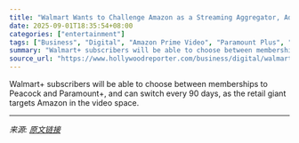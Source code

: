 ```yaml
---
title: "Walmart Wants to Challenge Amazon as a Streaming Aggregator, Adds Peacock as Video Partner"
date: 2025-09-01T18:35:54+08:00
categories: ["entertainment"]
tags: ["Business", "Digital", "Amazon Prime Video", "Paramount Plus", "Peacock", "walmart"]
summary: "Walmart+ subscribers will be able to choose between memberships to Peacock and Paramount+, and can switch every 90 days, as the retail giant targets Amazon in the video space."
source_url: "https://www.hollywoodreporter.com/business/digital/walmart-peacock-video-choice-option-1236358545/"
---
```


Walmart+ subscribers will be able to choose between memberships to Peacock and Paramount+, and can switch every 90 days, as the retail giant targets Amazon in the video space.

---

*来源: [原文链接](https://www.hollywoodreporter.com/business/digital/walmart-peacock-video-choice-option-1236358545/)*
